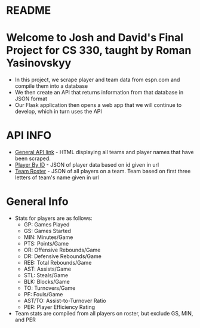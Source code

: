 # README

# Welcome to Josh and David's Final Project for CS 330, taught by Roman Yasinovskyy
* In this project, we scrape player and team data from espn.com and compile them into a database
* We then create an API that returns information from that database in JSON format
* Our Flask application then opens a web app that we will continue to develop, which in turn uses the API

# API INFO
* [General API link](https://dreamteam330.herokuapp.com/) - HTML displaying all teams and player names that have been scraped. 
* [Player By ID](https://dreamteam330.herokuapp.com/api/v1.0/player/250) - JSON of player data based on id given in url
* [Team Roster](https://dreamteam330.herokuapp.com/api/v1.0/teamRoster/Lac) - JSON of all players on a team. Team based on first three letters of team's name given in url

# General Info
* Stats for players are as follows:
  * GP: Games Played
  * GS: Games Started
  * MIN: Minutes/Game
  * PTS: Points/Game
  * OR: Offensive Rebounds/Game
  * DR: Defensive Rebounds/Game
  * REB: Total Rebounds/Game
  * AST: Assists/Game
  * STL: Steals/Game
  * BLK: Blocks/Game
  * TO: Turnovers/Game
  * PF: Fouls/Game
  * AST/TO: Assist-to-Turnover Ratio
  * PER: Player Efficiency Rating
* Team stats are compiled from all players on roster, but exclude GS, MIN, and PER
